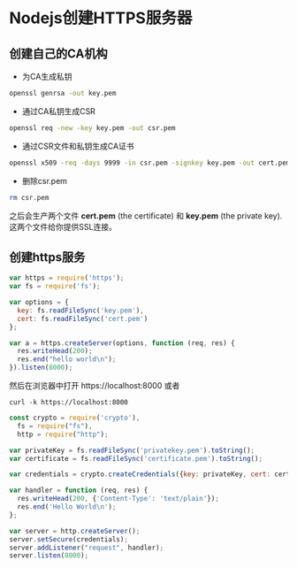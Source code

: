# Nodejs创建HTTPS服务器


## 创建自己的CA机构

- 为CA生成私钥
```sh
openssl genrsa -out key.pem
```

- 通过CA私钥生成CSR
```sh
openssl req -new -key key.pem -out csr.pem
```

- 通过CSR文件和私钥生成CA证书
```sh
openssl x509 -req -days 9999 -in csr.pem -signkey key.pem -out cert.pem
```

- 删除csr.pem
```sh
rm csr.pem
```

之后会生产两个文件 **cert.pem** (the certificate) 和 **key.pem** (the private key).  这两个文件给你提供SSL连接。

## 创建https服务

```js
var https = require('https');
var fs = require('fs');

var options = {
  key: fs.readFileSync('key.pem'),
  cert: fs.readFileSync('cert.pem')
};

var a = https.createServer(options, function (req, res) {
  res.writeHead(200);
  res.end("hello world\n");
}).listen(8000);
```

然后在浏览器中打开  https://localhost:8000 或者
```
curl -k https://localhost:8000
```




```js
const crypto = require('crypto'),
  fs = require("fs"),
  http = require("http");

var privateKey = fs.readFileSync('privatekey.pem').toString();
var certificate = fs.readFileSync('certificate.pem').toString();

var credentials = crypto.createCredentials({key: privateKey, cert: certificate});

var handler = function (req, res) {
  res.writeHead(200, {'Content-Type': 'text/plain'});
  res.end('Hello World\n');
};

var server = http.createServer();
server.setSecure(credentials);
server.addListener("request", handler);
server.listen(8000);
```
